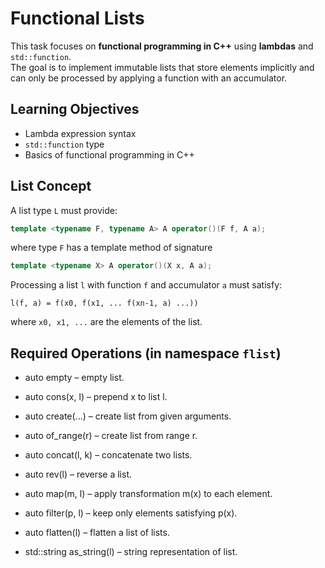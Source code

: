 # Functional Lists

This task focuses on **functional programming in C++** using **lambdas** and `std::function`.  
The goal is to implement immutable lists that store elements implicitly and can only be processed by applying a function with an accumulator.

## Learning Objectives
- Lambda expression syntax
- `std::function` type
- Basics of functional programming in C++

## List Concept
A list type `L` must provide:
```cpp
template <typename F, typename A> A operator()(F f, A a);
```
where type `F` has a template method of signature
```cpp
template <typename X> A operator()(X x, A a);
```
Processing a list `l` with function `f` and accumulator `a` must satisfy:
```
l(f, a) = f(x0, f(x1, ... f(xn-1, a) ...))
```
where `x0, x1, ...` are the elements of the list.


## Required Operations (in namespace `flist`)

- auto empty – empty list.

- auto cons(x, l) – prepend x to list l.

- auto create(...) – create list from given arguments.

- auto of_range(r) – create list from range r.

- auto concat(l, k) – concatenate two lists.

- auto rev(l) – reverse a list.

- auto map(m, l) – apply transformation m(x) to each element.

- auto filter(p, l) – keep only elements satisfying p(x).

- auto flatten(l) – flatten a list of lists.

- std::string as_string(l) – string representation of list.

